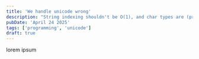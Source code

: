 ```yaml
---
title: 'We handle unicode wrong'
description: "String indexing shouldn't be O(1), and char types are (probably) wrong"
pubDate: 'April 24 2025'
tags: ['programming', 'unicode']
draft: true
---
```


lorem ipsum
